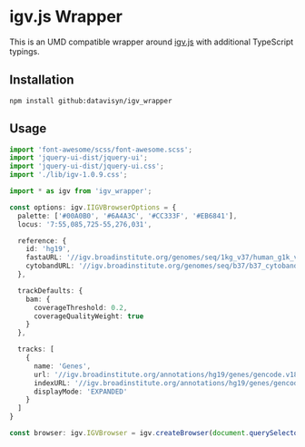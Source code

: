igv.js Wrapper
==============

This is an UMD compatible wrapper around [igv.js](https://github.com/igvteam/igv.js) with additional TypeScript typings. 


Installation
------------

```
npm install github:datavisyn/igv_wrapper
```

Usage 
------------
```TypeScript
import 'font-awesome/scss/font-awesome.scss';
import 'jquery-ui-dist/jquery-ui';
import 'jquery-ui-dist/jquery-ui.css';
import './lib/igv-1.0.9.css';

import * as igv from 'igv_wrapper';

const options: igv.IIGVBrowserOptions = {
  palette: ['#00A0B0', '#6A4A3C', '#CC333F', '#EB6841'],
  locus: '7:55,085,725-55,276,031',

  reference: {
    id: 'hg19',
    fastaURL: '//igv.broadinstitute.org/genomes/seq/1kg_v37/human_g1k_v37_decoy.fasta',
    cytobandURL: '//igv.broadinstitute.org/genomes/seq/b37/b37_cytoband.txt'
  },

  trackDefaults: {
    bam: {
      coverageThreshold: 0.2,
      coverageQualityWeight: true
    }
  },

  tracks: [
    {
      name: 'Genes',
      url: '//igv.broadinstitute.org/annotations/hg19/genes/gencode.v18.collapsed.bed',
      indexURL: '//igv.broadinstitute.org/annotations/hg19/genes/gencode.v18.collapsed.bed.idx',
      displayMode: 'EXPANDED'
    }
  ]
}

const browser: igv.IGVBrowser = igv.createBrowser(document.querySelector('div'), options);

```
